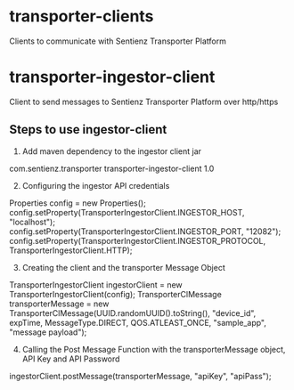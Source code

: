 # transporter-clients
Clients to communicate with Sentienz Transporter Platform

# transporter-ingestor-client
Client to send messages to Sentienz Transporter Platform over http/https

## Steps to use ingestor-client
1. Add maven dependency to the ingestor client jar

<dependency>
    <groupId>com.sentienz.transporter</groupId>
   <artifactId>transporter-ingestor-client</artifactId>
    <version>1.0</version>
 </dependency>

2. Configuring the ingestor API credentials

Properties config = new Properties();
config.setProperty(TransporterIngestorClient.INGESTOR_HOST, "localhost");
config.setProperty(TransporterIngestorClient.INGESTOR_PORT, "12082");
config.setProperty(TransporterIngestorClient.INGESTOR_PROTOCOL, TransporterIngestorClient.HTTP);

3. Creating the client and the transporter Message Object

TransporterIngestorClient ingestorClient = new TransporterIngestorClient(config);
 TransporterClMessage transporterMessage =
        new TransporterClMessage(UUID.randomUUID().toString(), "device_id", expTime, MessageType.DIRECT,
            QOS.ATLEAST_ONCE, "sample_app", "message payload");

4. Calling the Post Message Function with the transporterMessage object, API Key and API Password

ingestorClient.postMessage(transporterMessage, "apiKey", "apiPass");



